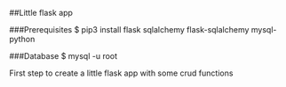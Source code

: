 ##Little flask app

###Prerequisites
$ pip3 install flask sqlalchemy flask-sqlalchemy mysql-python

###Database
$ mysql -u root


First step to create a little flask app with some crud functions
